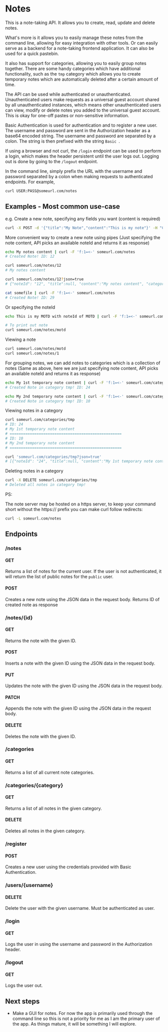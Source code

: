 # Notes

This is a note-taking API. It allows you to create, read, update and delete notes.

What's more is it allows you to easily manage these notes from the command line, allowing for easy integration with other tools. Or can easily serve as a backend for a note-taking frontend application. It can also be used for a quick pastebin.

It also has support for categories, allowing you to easily group notes together. There are some handy categories which have additional functionality, such as the `tmp` category which allows you to create temporary notes which are automatically deleted after a certain amount of time.

The API can be used while authenticated or unauthenticated. Unauthenticated users make requests as a universal guest account shared by all unauthenticated instances, which means other unauthenticated users can view, modify or delete notes you added to the universal guest account. This is okay for one-off pastes or non-sensitive information.

Basic Authentication is used for authentication and to register a new user. The username and password are sent in the Authorization header as a base64 encoded string. The username and password are separated by a colon. The string is then prefixed with the string `Basic `.

If using a browser and not curl, the `/login` endpoint can be used to perform a login, which makes the header persistent until the user logs out. Logging out is done by going to the `/logout` endpoint.

In the command line, simply prefix the URL with the username and password separated by a colon when making requests to authenticated endpoints. For example, 

```bash
curl USER:PASS@someurl.com/notes
```

## Examples - Most common use-case

e.g. Create a new note, specifying any fields you want (content is required)

```bash
curl -X POST -d '{"title":"My Note","content":"This is my note"}' -H "Content-Type: application/json" someurl.com/notes
```

More convenient way to create a new note using pipes
(Just specifying the note content, API picks an available noteId and returns it as response)

```bash
echo My notes content | curl -F 'f:1=<-' someurl.com/notes
# Created Note! ID: 12

curl someurl.com/notes/12
# My notes content

curl someurl.com/notes/12?json=true
# {"noteId": "12", "title":null, "content":"My notes content", "categories":["default"], "username":"public", "created":"2019-01-01T00:00:00Z", "last_modified":"2019-01-01T00:00:00Z"}

cat somefile | curl -F 'f:1=<-' someurl.com/notes
# Created Note! ID: 29
```

Or specifying the noteId

```bash
echo This is my MOTD with noteId of MOTD | curl -F 'f:1=<-' someurl.com/notes/motd

# To print out note
curl someurl.com/notes/motd
```

Viewing a note

```bash
curl someurl.com/notes/motd
curl someurl.com/notes/1
```

For grouping notes, we can add notes to categories which is a collection of notes
(Same as above, here we are just specifying note content, API picks an available noteId and returns it as response)

```bash
echo My 1st temporary note content | curl -F 'f:1=<-' someurl.com/categories/tmp
# Created Note in category tmp! ID: 24

echo My 2nd temporary note content | curl -F 'f:1=<-' someurl.com/categories/tmp
# Created Note in category tmp! ID: 10
```

Viewing notes in a category

```bash
curl someurl.com/categories/tmp
# ID: 24
# My 1st temporary note content
# ==================================================
# ID: 10
# My 2nd temporary note content
# ==================================================

curl 'someurl.com/categories/tmp?json=true'
# [{"noteId": "24", "title":null, "content":"My 1st temporary note content", "categories":["tmp"], "username":"public", "created":"2019-01-01T00:00:00Z", "last_modified":"2019-01-01T00:00:00Z"}, {"noteId": "10", "title":null, "content":"My 2nd temporary note content", "categories":["tmp"], "username":"public", "created":"2019-01-01T00:00:00Z", "last_modified":"2019-01-01T00:00:00Z"}]
```

Deleting notes in a category

```bash
curl -X DELETE someurl.com/categories/tmp
# Deleted all notes in category tmp!
```

PS:

The note server may be hosted on a https server, to keep your command short without the https:// prefix you can make curl follow redirects:

```bash
curl -L someurl.com/notes
```

## Endpoints

### /notes

#### GET

Returns a list of notes for the current user. If the user is not authenticated, it will return the list of public notes for the `public` user.

#### POST

Creates a new note using the JSON data in the request body. Returns ID of created note as response

### /notes/{id}

#### GET

Returns the note with the given ID.

#### POST
Inserts a note with the given ID using the JSON data in the request body.

#### PUT

Updates the note with the given ID using the JSON data in the request body.

#### PATCH

Appends the note with the given ID using the JSON data in the request body.

#### DELETE

Deletes the note with the given ID.

### /categories

#### GET

Returns a list of all current note categories.

### /categories/{category}

#### GET

Returns a list of all notes in the given category.

#### DELETE

Deletes all notes in the given category.

### /register

#### POST

Creates a new user using the credentials provided with Basic Authentication.

### /users/{username}

#### DELETE
Delete the user with the given username. Must be authenticated as user.

### /login

#### GET
Logs the user in using the username and password in the Authorization header.

### /logout

#### GET
Logs the user out.

## Next steps

- Make a GUI for notes. For now the app is primarily used through the command line so this is not a priority for me as I am the primary user of the app. As things mature, it will be something I will explore.
